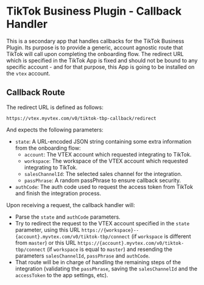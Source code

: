 # TikTok Business Plugin - Callback Handler

This is a secondary app that handles callbacks for the TikTok Business Plugin. Its purpose is to provide a generic, account agnostic route that TikTok will call upon completing the onboarding flow. The redirect URL which is specified in the TikTok App is fixed and should not be bound to any specific account - and for that purpose, this App is going to be installed on the `vtex` account.

## Callback Route

The redirect URL is defined as follows:

```
https://vtex.myvtex.com/v0/tiktok-tbp-callback/redirect
```

And expects the following parameters:

- `state`: A URL-encoded JSON string containing some extra information from the onboarding flow:
  - `account`: The VTEX account which requested integrating to TikTok.
  - `workspace`: The workspace of the VTEX account which requested integrating to TikTok.
  - `salesChannelId`: The selected sales channel for the integration.
  - `passPhrase`: A random passPhrase to ensure callback security.
- `authCode`: The auth code used to request the access token from TikTok and finish the integration process.

Upon receiving a request, the callback handler will:

- Parse the `state` and `authCode` parameters.
- Try to redirect the request to the VTEX account specified in the `state` parameter, using this URL `https://{workspace}--{account}.myvtex.com/v0/tiktok-tbp/connect` (if `workspace` is different from `master`) or this URL `https://{account}.myvtex.com/v0/tiktok-tbp/connect` (if `workspace` is equal to `master`) and resending the parameters `salesChannelId`, `passPhrase` and `authCode`.
- That route will be in charge of handling the remaining steps of the integration (validating the `passPhrase`, saving the `salesChannelId` and the `accessToken` to the app settings, etc).
